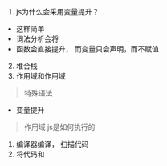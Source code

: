 1. js为什么会采用变量提升？

 - 这样简单
 - 词法分析会将
 - 函数会直接提升， 而变量只会声明，而不赋值
2. 堆合栈
2. 作用域和作用域
> 特殊语法
- 变量提升

> 作用域
> js是如何执行的

1. 编译器编译， 扫描代码
2. 将代码和